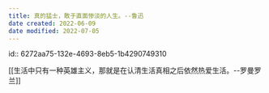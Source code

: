 ```yaml
---
title: 真的猛士，敢于直面惨淡的人生。--鲁迅
date created: 2022-06-09
date modified: 2022-07-05
---
```


id:: 6272aa75-132e-4693-8eb5-1b4290749310

[[生活中只有一种英雄主义，那就是在认清生活真相之后依然热爱生活。--罗曼罗兰]]

